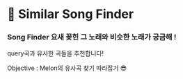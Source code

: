 # 🎵 Similar Song Finder
### Song Finder 요새 꽂힌 그 노래와 비슷한 노래가 궁금해 !
query곡과 유사한 곡들을 추천합니다!  
  
Objective : Melon의 유사곡 찾기 따라잡기 😎
